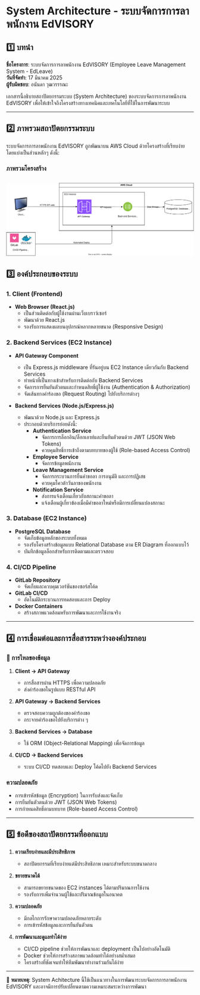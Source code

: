 # System Architecture - ระบบจัดการการลาพนักงาน EdVISORY

## 1️⃣ บทนำ
**ชื่อโครงการ**: ระบบจัดการการลาพนักงาน EdVISORY (Employee Leave Management System - EdLeave)  
**วันที่จัดทำ**: 17 มีนาคม 2025  
**ผู้รับผิดชอบ**: อนันดา วุฒวรรรณะ  

เอกสารนี้อธิบายสถาปัตยกรรมระบบ (System Architecture) ของระบบจัดการการลาพนักงาน EdVISORY เพื่อให้เข้าใจถึงโครงสร้างทางเทคนิคและเทคโนโลยีที่ใช้ในการพัฒนาระบบ 

---

## 2️⃣ ภาพรวมสถาปัตยกรรมระบบ
ระบบจัดการการลาพนักงาน EdVISORY ถูกพัฒนาบน AWS Cloud ด้วยโครงสร้างที่เรียบง่าย โดยแบ่งเป็นส่วนหลักๆ ดังนี้:

### ภาพรวมโครงสร้าง
![alt text](../diagrams/svg/system-achitecture.svg)
---

## 3️⃣ องค์ประกอบของระบบ

### 1. Client (Frontend)
- **Web Browser (React.js)**
  - เป็นส่วนติดต่อกับผู้ใช้งานผ่านเว็บเบราว์เซอร์
  - พัฒนาด้วย React.js
  - รองรับการแสดงผลบนอุปกรณ์หลากหลายขนาด (Responsive Design)

### 2. Backend Services (EC2 Instance)
- **API Gateway Component**
  - เป็น Express.js middleware ที่รันอยู่บน EC2 Instance เดียวกันกับ Backend Services
  - ทำหน้าที่เป็นทางเข้าสำหรับการติดต่อกับ Backend Services
  - จัดการการยืนยันตัวตนและกำหนดสิทธิ์ผู้ใช้งาน (Authentication & Authorization)
  - จัดเส้นทางคำร้องขอ (Request Routing) ไปยังบริการต่างๆ

- **Backend Services (Node.js/Express.js)**
  - พัฒนาด้วย Node.js และ Express.js
  - ประกอบด้วยบริการย่อยดังนี้:
    - **Authentication Service**
      - จัดการการล็อกอิน/ล็อกเอาท์และยืนยันตัวตนด้วย JWT (JSON Web Tokens)
      - ควบคุมสิทธิ์การเข้าถึงตามบทบาทของผู้ใช้ (Role-based Access Control)
    - **Employee Service**
      - จัดการข้อมูลพนักงาน
    - **Leave Management Service**
      - จัดการกระบวนการยื่นคำขอลา การอนุมัติ และการปฏิเสธ
      - ควบคุมโควต้าวันลาของพนักงาน
    - **Notification Service**
      - ส่งการแจ้งเตือนเกี่ยวกับสถานะคำขอลา
      - แจ้งเตือนผู้เกี่ยวข้องเมื่อมีคำขอลาใหม่หรือมีการเปลี่ยนแปลงสถานะ

### 3. Database (EC2 Instance)
- **PostgreSQL Database**
  - จัดเก็บข้อมูลหลักของระบบทั้งหมด
  - รองรับโครงสร้างข้อมูลแบบ Relational Database ตาม ER Diagram ที่ออกแบบไว้
  - บันทึกข้อมูลล็อกสำหรับการติดตามและตรวจสอบ

### 4. CI/CD Pipeline
- **GitLab Repository**
  - จัดเก็บและควบคุมเวอร์ชันของซอร์สโค้ด
- **GitLab CI/CD**
  - อัตโนมัติกระบวนการทดสอบและการ Deploy
- **Docker Containers**
  - สร้างสภาพแวดล้อมหรับการพัฒนาและการใช้งานจริง

---

## 4️⃣ การเชื่อมต่อและการสื่อสารระหว่างองค์ประกอบ

### 🔄 การไหลของข้อมูล
1. **Client → API Gateway**
   - การสื่อสารผ่าน HTTPS เพื่อความปลอดภัย
   - ส่งคำร้องขอในรูปแบบ RESTful API

2. **API Gateway → Backend Services**
   - ตรวจสอบความถูกต้องของคำร้องขอ
   - กระจายคำร้องขอไปยังบริการต่าง ๆ

3. **Backend Services → Database**
   - ใช้ ORM (Object-Relational Mapping) เพื่อจัดการข้อมูล

4. **CI/CD → Backend Services**
   - ระบบ CI/CD ทดสอบและ Deploy โค้ดไปยัง Backend Services

### ความปลอดภัย
- การเข้ารหัสข้อมูล (Encryption) ในการรับส่งและจัดเก็บ
- การยืนยันตัวตนด้วย JWT (JSON Web Tokens)
- การกำหนดสิทธิ์ตามบทบาท (Role-based Access Control)

---

## 5️⃣ ข้อดีของสถาปัตยกรรมที่ออกแบบ

1. **ความเรียบง่ายและมีประสิทธิภาพ** 
   - สถาปัตยกรรมที่เรียบง่ายแต่มีประสิทธิภาพ เหมาะสำหรับระบบขนาดกลาง

2. **ขยายขนาดได้** 
   - สามารถขยายขนาดของ EC2 instances ได้ตามปริมาณการใช้งาน
   - รองรับการเพิ่มจำนวนผู้ใช้และปริมาณข้อมูลในอนาคต

3. **ความปลอดภัย** 
   - มีกลไกการรักษาความปลอดภัยหลายระดับ
   - การเข้ารหัสข้อมูลและการยืนยันตัวตน

4. **การพัฒนาและดูแลทำได้ง่าย** 
   - CI/CD pipeline ช่วยให้การพัฒนาและ deployment เป็นไปอย่างอัตโนมัติ
   - Docker ช่วยให้การสร้างสภาพแวดล้อมทำได้อย่างสม่ำเสมอ
   - โครงสร้างที่ชัดเจนทำให้ทีมพัฒนาทำงานร่วมกันได้ง่าย

---

📌 **หมายเหตุ**: System Achitecture นี้ใช้เป็นแนวทางในการพัฒนาระบบจัดการการลาพนักงาน EdVISORY และอาจมีการปรับเปลี่ยนตามความเหมาะสมระหว่างการพัฒนา